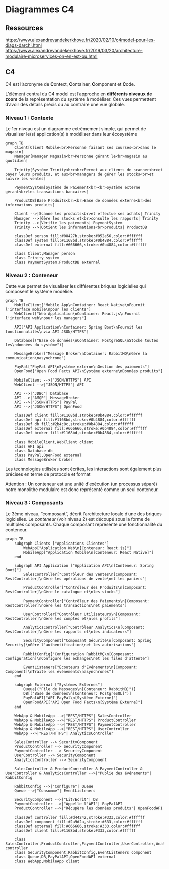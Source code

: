 # Diagrammes C4

## Ressources
https://www.alexandrevandekerkhove.fr/2020/02/10/c4model-pour-les-diags-darchi.html
https://www.alexandrevandekerkhove.fr/2019/03/20/architecture-modulaire-microservices-on-en-est-ou.html

## C4
C4 est l’acronyme de **C**ontext, **C**ontainer, **C**omponent et **C**ode.

L’élément central du C4 model est l’approche en **différents niveaux de zoom** de la représentation du système à modéliser. Ces vues permettent d’avoir des détails précis ou au contraire une vue globale.

### Niveau 1 : Contexte

Le 1er niveau est un diagramme extrêmement simple, qui permet de visualiser le(s) application(s) à modéliser dans leur écosystème

```mermaid
graph TB
    Client[Client Mobile<br>Personne faisant ses courses<br>dans le magasin]
    Manager[Manager Magasin<br>Personne gérant le<br>magasin au quotidien]
    
    Trinity[Système Trinity<br><br>Permet aux clients de scanner<br>et payer leurs produits, et aux<br>managers de gérer les stocks<br>et suivre les ventes]
    
    PaymentSystem[Système de Paiement<br><br>Système externe gérant<br>les transactions bancaires]
    
    ProductDB[Base Produits<br><br>Base de données externe<br>des informations produits]

    Client -->|Scanne les produits<br>et effectue ses achats| Trinity
    Manager -->|Gère les stocks et<br>consulte les rapports| Trinity
    Trinity -->|Vérifie les paiements| PaymentSystem
    Trinity -->|Obtient les informations<br>produits| ProductDB

    classDef person fill:#08427b,stroke:#052e56,color:#ffffff
    classDef system fill:#1168bd,stroke:#0b4884,color:#ffffff
    classDef external fill:#666666,stroke:#0b4884,color:#ffffff

    class Client,Manager person
    class Trinity system
    class PaymentSystem,ProductDB external
```

### Niveau 2 : Conteneur

 Cette vue permet de visualiser les différentes briques logicielles qui composent le système modélisé.

```mermaid
graph TB
    MobileClient["Mobile App\nContainer: React Native\nFournit l'interface mobile\npour les clients"]
    WebClient["Web Application\nContainer: React.js\nFournit l'interface web\npour les managers"]
    
    API["API Application\nContainer: Spring Boot\nFournit les fonctionnalités\nvia API JSON/HTTPS"]
    
    Database[("Base de données\nContainer: PostgreSQL\nStocke toutes les\ndonnées du système")]
    
    MessageBroker["Message Broker\nContainer: RabbitMQ\nGère la communication\nasynchrone"]
    
    PayPal["PayPal API\nSystème externe\nGestion des paiements"]
    OpenFood["Open Food Facts API\nSystème externe\nDonnées produits"]

    MobileClient -->|"JSON/HTTPS"| API
    WebClient -->|"JSON/HTTPS"| API
    
    API -->|"JDBC"| Database
    API -->|"AMQP"| MessageBroker
    API -->|"JSON/HTTPS"| PayPal
    API -->|"JSON/HTTPS"| OpenFood

    classDef client fill:#1168bd,stroke:#0b4884,color:#ffffff
    classDef api fill:#1168bd,stroke:#0b4884,color:#ffffff
    classDef db fill:#2b4c8c,stroke:#0b4884,color:#ffffff
    classDef external fill:#666666,stroke:#0b4884,color:#ffffff
    classDef broker fill:#1168bd,stroke:#0b4884,color:#ffffff

    class MobileClient,WebClient client
    class API api
    class Database db
    class PayPal,OpenFood external
    class MessageBroker broker
```
 
Les technologies utilisées sont écrites, les interactions sont également plus précises en terme de protocole et format

Attention : Un conteneur est une unité d'exécution (un processus séparé) notre monolithe modulaire est donc représenté comme un seul conteneur.

### Niveau 3 : Composants
Le 3ème niveau, “composant”, décrit l’architecture locale d’une des briques logicielles. Le _conteneur_ (voir niveau 2) est découpé sous la forme de multiples composants. Chaque composant représente une fonctionnalité du conteneur.

```mermaid
graph TB
    subgraph Clients ["Applications Clientes"]
        WebApp["Application Web\n[Conteneur: React.js]"]
        MobileApp["Application Mobile\n[Conteneur: React Native]"]
    end

    subgraph API Application ["Application API\n[Conteneur: Spring Boot]"]
        SalesController["Contrôleur des Ventes\n[Composant: RestController]\nGère les opérations de vente\net les paniers"]
        
        ProductController["Contrôleur des Produits\n[Composant: RestController]\nGère le catalogue et\nles stocks"]
        
        PaymentController["Contrôleur des Paiements\n[Composant: RestController]\nGère les transactions\net paiements"]

        UserController["Contrôleur Utilisateurs\n[Composant: RestController]\nGère les comptes et\nles profils"]

        AnalyticsController["Contrôleur Analytics\n[Composant: RestController]\nGère les rapports et\nles indicateurs"]
        
        SecurityComponent["Composant Sécurité\n[Composant: Spring Security]\nGère l'authentification\net les autorisations"]
        
        RabbitConfig["Configuration RabbitMQ\n[Composant: Configuration]\nConfigure les échanges\net les files d'attente"]

        EventListeners["Écouteurs d'Événements\n[Composant: Component]\nTraite les événements\nasynchrones"]
    end

    subgraph External ["Systèmes Externes"]
        Queue[("File de Messages\n[Conteneur: RabbitMQ]")]
        DB[("Base de données\n[Conteneur: PostgreSQL]")]
        PayPalAPI["API PayPal\n[Système Externe]"]
        OpenFoodAPI["API Open Food Facts\n[Système Externe]"]
    end

    WebApp & MobileApp -->|"REST/HTTPS"| SalesController
    WebApp & MobileApp -->|"REST/HTTPS"| ProductController
    WebApp & MobileApp -->|"REST/HTTPS"| PaymentController
    WebApp & MobileApp -->|"REST/HTTPS"| UserController
    WebApp -->|"REST/HTTPS"| AnalyticsController

    SalesController --> SecurityComponent
    ProductController --> SecurityComponent
    PaymentController --> SecurityComponent
    UserController --> SecurityComponent
    AnalyticsController --> SecurityComponent

    SalesController & ProductController & PaymentController & UserController & AnalyticsController -->|"Publie des événements"| RabbitConfig

    RabbitConfig -->|"Configure"| Queue
    Queue -->|"Consomme"| EventListeners
    
    SecurityComponent -->|"Lit/Écrit"| DB
    PaymentController -->|"Appelle l'API"| PayPalAPI
    ProductController -->|"Récupère les données produits"| OpenFoodAPI

    classDef controller fill:#d44242,stroke:#333,color:#ffffff
    classDef component fill:#2a9d2a,stroke:#333,color:#ffffff
    classDef external fill:#666666,stroke:#333,color:#ffffff
    classDef client fill:#1168bd,stroke:#333,color:#ffffff

    class SalesController,ProductController,PaymentController,UserController,AnalyticsController controller
    class SecurityComponent,RabbitConfig,EventListeners component
    class Queue,DB,PayPalAPI,OpenFoodAPI external
    class WebApp,MobileApp client
```
